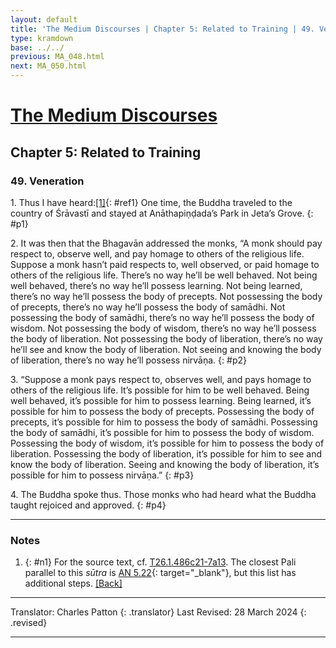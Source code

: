 ```yaml
---
layout: default
title: 'The Medium Discourses | Chapter 5: Related to Training | 49. Veneration'
type: kramdown
base: ../../
previous: MA_048.html
next: MA_050.html
---
```


# [The Medium Discourses](index.html)
## Chapter 5: Related to Training
### 49. Veneration

1\. Thus I have heard:[\[1\]](#n1){: #ref1} One time, the Buddha traveled to the country of Śrāvastī and stayed at Anāthapiṇḍada’s Park in Jeta’s Grove.
{: #p1}

2\. It was then that the Bhagavān addressed the monks, “A monk should pay respect to, observe well, and pay homage to others of the religious life. Suppose a monk hasn’t paid respects to, well observed, or paid homage to others of the religious life. There’s no way he’ll be well behaved. Not being well behaved, there’s no way he’ll possess learning. Not being learned, there’s no way he’ll possess the body of precepts. Not possessing the body of precepts, there’s no way he’ll possess the body of samādhi. Not possessing the body of samādhi, there’s no way he’ll possess the body of wisdom. Not possessing the body of wisdom, there’s no way he’ll possess the body of liberation. Not possessing the body of liberation, there’s no way he’ll see and know the body of liberation. Not seeing and knowing the body of liberation, there’s no way he’ll possess nirvāṇa.
{: #p2}

3\. “Suppose a monk pays respect to, observes well, and pays homage to others of the religious life. It’s possible for him to be well behaved. Being well behaved, it’s possible for him to possess learning. Being learned, it’s possible for him to possess the body of precepts. Possessing the body of precepts, it’s possible for him to possess the body of samādhi. Possessing the body of samādhi, it’s possible for him to possess the body of wisdom. Possessing the body of wisdom, it’s possible for him to possess the body of liberation. Possessing the body of liberation, it’s possible for him to see and know the body of liberation. Seeing and knowing the body of liberation, it’s possible for him to possess nirvāṇa.”
{: #p3}

4\. The Buddha spoke thus. Those monks who had heard what the Buddha taught rejoiced and approved.
{: #p4}

---

### Notes

1. {: #n1} For the source text, cf. <a href="https://cbetaonline.dila.edu.tw/zh/T01n0026_p0486c21" target="_blank">T26.1.486c21-7a13</a>. The closest Pali parallel to this <em>sūtra</em> is [AN 5.22](https://suttacentral.net/an5.22){: target="_blank"}, but this list has additional steps. [\[Back\]](#ref1)

---

Translator: Charles Patton
{: .translator}
Last Revised: 28 March 2024
{: .revised}

---
